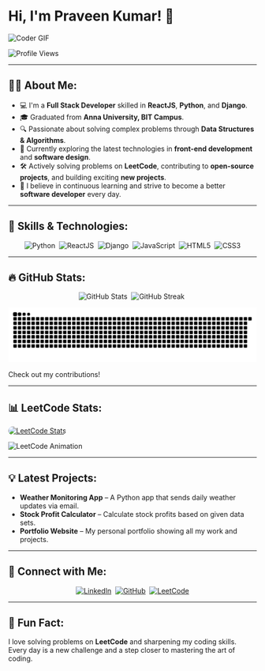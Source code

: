 # Hi, I'm Praveen Kumar! 👋

![Coder GIF](https://media.giphy.com/media/qgQUggAC3Pfv687qPC/giphy.gif)

![Profile Views](https://komarev.com/ghpvc/?username=PraveenTechWizard&color=blue&style=flat-square)

---

## 👨‍💻 **About Me**:
- 💻 I'm a **Full Stack Developer** skilled in **ReactJS**, **Python**, and **Django**.
- 🎓 Graduated from **Anna University, BIT Campus**.
- 🔍 Passionate about solving complex problems through **Data Structures & Algorithms**.
- 🌱 Currently exploring the latest technologies in **front-end development** and **software design**.
- 🛠 Actively solving problems on **LeetCode**, contributing to **open-source projects**, and building exciting **new projects**.
- 🚀 I believe in continuous learning and strive to become a better **software developer** every day.

---

## 🚀 **Skills & Technologies**:

<div align="center">
  <img src="https://img.shields.io/badge/-Python-FFD43B?style=for-the-badge&logo=python&logoColor=blue" alt="Python">&nbsp;
  <img src="https://img.shields.io/badge/-ReactJS-61DAFB?style=for-the-badge&logo=react&logoColor=black" alt="ReactJS">&nbsp;
  <img src="https://img.shields.io/badge/-Django-092E20?style=for-the-badge&logo=django&logoColor=white" alt="Django">&nbsp;
  <img src="https://img.shields.io/badge/-JavaScript-F7DF1E?style=for-the-badge&logo=javascript&logoColor=black" alt="JavaScript">&nbsp;
  <img src="https://img.shields.io/badge/-HTML5-E34F26?style=for-the-badge&logo=html5&logoColor=white" alt="HTML5">&nbsp;
  <img src="https://img.shields.io/badge/-CSS3-1572B6?style=for-the-badge&logo=css3&logoColor=white" alt="CSS3">
</div>

---

## 🔥 **GitHub Stats**:

<div align="center">
  <img src="https://github-readme-stats.vercel.app/api?username=PraveenTechWizard&show_icons=true&theme=radical" alt="GitHub Stats">&nbsp;
  <img src="https://github-readme-streak-stats.herokuapp.com/?user=PraveenTechWizard&theme=radical&hide_border=true" alt="GitHub Streak">&nbsp;
</div>

![snake_gif](https://github.com/PraveenTechWizard/PraveenTechWizard/blob/output/github-snake-dark.svg)


Check out my contributions!

---

## 📊 **LeetCode Stats**:
<a href="https://leetcode.com/Lucy000" target="_blank">
    <img src="https://leetcard.jacoblin.cool/YourLeetCodeUsername?theme=dark&font=Fira%20Code&ext=heatmap" alt="LeetCode Stats" style="border-radius: 10px;">
</a>

![LeetCode Animation](https://media.giphy.com/media/your-animation-link.gif)


---

## 💡 **Latest Projects**:
- **Weather Monitoring App** – A Python app that sends daily weather updates via email.
- **Stock Profit Calculator** – Calculate stock profits based on given data sets.
- **Portfolio Website** – My personal portfolio showing all my work and projects.

---

## 💬 **Connect with Me**:
<div align="center">
  <a href="https://linkedin.com/in/praveen-kumar"><img src="https://img.shields.io/badge/LinkedIn-Praveen%20Kumar-blue?style=for-the-badge&logo=linkedin" alt="LinkedIn"></a>&nbsp;
  <a href="https://github.com/PraveenTechWizard"><img src="https://img.shields.io/badge/GitHub-PraveenTechWizard-black?style=for-the-badge&logo=github" alt="GitHub"></a>&nbsp;
  <a href="https://leetcode.com/YourLeetCodeUsername"><img src="https://img.shields.io/badge/LeetCode-YourUsername-orange?style=for-the-badge&logo=leetcode" alt="LeetCode"></a>
</div>

---

## 🌟 **Fun Fact**:
I love solving problems on **LeetCode** and sharpening my coding skills. Every day is a new challenge and a step closer to mastering the art of coding.
